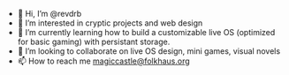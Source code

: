 - 👋 Hi, I’m @revdrb
- 👀 I’m interested in cryptic projects and web design
- 🌱 I’m currently learning how to build a customizable live OS (optimized for basic gaming) with persistant storage.
- 💞️ I’m looking to collaborate on live OS design, mini games, visual novels
- 📫 How to reach me magiccastle@folkhaus.org
